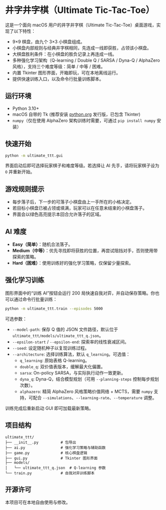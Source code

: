 # 井字井字棋（Ultimate Tic-Tac-Toe）

这是一个面向 macOS 用户的井字井字棋（Ultimate Tic-Tac-Toe）桌面游戏，实现了以下特性：

- 9×9 棋盘，由九个 3×3 小棋盘组成。
- 小棋盘内部规则与经典井字棋相同，先连成一线即获胜，占领该小棋盘。
- 大棋盘胜利条件：在小棋盘的胜负记录上再连成一线。
- 多种强化学习架构（Q-learning / Double Q / SARSA / Dyna-Q / AlphaZero 风格），支持三个难度等级：简单 / 中等 / 困难。
- 内置 Tkinter 图形界面，开箱即玩，可在本地离线运行。
- 提供快速训练入口，以及命令行批量训练脚本。

## 运行环境

- Python 3.10+
- macOS 自带的 Tk (推荐安装 [python.org](https://www.python.org/downloads/mac-osx/) 发行版，已包含 Tkinter)
- `numpy`（仅在使用 AlphaZero 架构训练时需要，可通过 `pip install numpy` 安装）

## 快速开始

```bash
python -m ultimate_ttt.gui
```

界面启动后即可选择玩家棋子和难度等级。若选择让 AI 先手，请将玩家棋子设为 `O` 并重新开始。

## 游戏规则提示

- 每步落子后，下一步的可落子小棋盘由上一手所在的小格决定。
- 若目标小棋盘已被占领或填满，玩家可以在任意未结束的小棋盘落子。
- 界面会以绿色高亮提示本回合允许落子的区域。

## AI 难度

- **Easy（简单）**：随机合法落子。
- **Medium（中等）**：优先寻找即将获胜的位置，再尝试阻挡对手，否则使用带探索的策略。
- **Hard（困难）**：使用训练好的强化学习策略，仅保留少量探索。

## 强化学习训练

图形界面中的“训练 AI”按钮会运行 200 局快速自我对弈，并自动保存策略。你也可以通过命令行批量训练：

```bash
python -m ultimate_ttt.train --episodes 5000
```

可选参数：

- `--model-path`: 保存 Q 值的 JSON 文件路径，默认位于 `ultimate_ttt/models/ultimate_ttt_q.json`。
- `--epsilon-start` / `--epsilon-end`: 探索率的线性衰减区间。
- `--seed`: 设定随机种子以复现训练过程。
- `--architecture`: 选择训练算法，默认 `q_learning`。可选值：
  - `q_learning`: 原始表格 Q-learning。
  - `double_q`: 双价值表版本，缓解最大化偏置。
  - `sarsa`: On-policy SARSA，与实际执行动作一致更新。
  - `dyna_q`: Dyna-Q，结合模型规划（可用 `--planning-steps` 控制每步规划次数）。
  - `alphazero`: 精简 AlphaZero 风格策略价值网络 + MCTS，需要 `numpy` 支持，可配合 `--simulations`、`--learning-rate`、`--temperature` 调整。

训练完成后重新启动 GUI 即可加载最新策略。

## 项目结构

```
ultimate_ttt/
├── __init__.py          # 包导出
├── ai.py                # 强化学习策略与辅助函数
├── game.py              # 核心棋盘逻辑
├── gui.py               # Tkinter 图形界面
├── models/
│   └── ultimate_ttt_q.json  # Q-learning 参数
└── train.py             # 自我对弈训练脚本
```

## 开源许可

本项目可在本地自由使用与修改。
